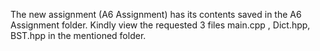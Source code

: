 The new assignment (A6 Assignment) has its contents saved in the A6 Assignment folder. Kindly view the requested 3 files main.cpp , Dict.hpp, BST.hpp in the mentioned folder. 
